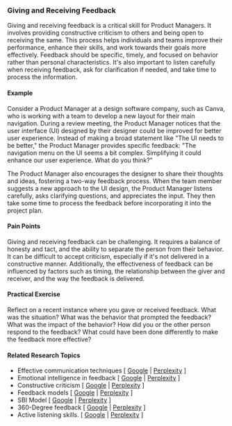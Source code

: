 ### Giving and Receiving Feedback

Giving and receiving feedback is a critical skill for Product Managers. It involves providing constructive criticism to others and being open to receiving the same. This process helps individuals and teams improve their performance, enhance their skills, and work towards their goals more effectively. Feedback should be specific, timely, and focused on behavior rather than personal characteristics. It's also important to listen carefully when receiving feedback, ask for clarification if needed, and take time to process the information.

#### Example

Consider a Product Manager at a design software company, such as Canva, who is working with a team to develop a new layout for their main navigation. During a review meeting, the Product Manager notices that the user interface (UI) designed by their designer could be improved for better user experience. Instead of making a broad statement like "The UI needs to be better," the Product Manager provides specific feedback: "The navigation menu on the UI seems a bit complex. Simplifying it could enhance our user experience. What do you think?"

The Product Manager also encourages the designer to share their thoughts and ideas, fostering a two-way feedback process. When the team member suggests a new approach to the UI design, the Product Manager listens carefully, asks clarifying questions, and appreciates the input. They then take some time to process the feedback before incorporating it into the project plan.

#### Pain Points

Giving and receiving feedback can be challenging. It requires a balance of honesty and tact, and the ability to separate the person from their behavior. It can be difficult to accept criticism, especially if it's not delivered in a constructive manner. Additionally, the effectiveness of feedback can be influenced by factors such as timing, the relationship between the giver and receiver, and the way the feedback is delivered.

#### Practical Exercise

Reflect on a recent instance where you gave or received feedback. What was the situation? What was the behavior that prompted the feedback? What was the impact of the behavior? How did you or the other person respond to the feedback? What could have been done differently to make the feedback more effective?

#### Related Research Topics

- Effective communication techniques [ [Google](https://www.google.com/search?q=Effective%20communication%20techniques%20in%20product%20management) | [Perplexity](https://www.perplexity.ai/?q=Effective%20communication%20techniques%20in%20product%20management) ]
- Emotional intelligence in feedback [ [Google](https://www.google.com/search?q=Emotional%20intelligence%20in%20feedback%20in%20product%20management) | [Perplexity](https://www.perplexity.ai/?q=Emotional%20intelligence%20in%20feedback%20in%20product%20management) ]
- Constructive criticism [ [Google](https://www.google.com/search?q=Constructive%20criticism%20in%20product%20management) | [Perplexity](https://www.perplexity.ai/?q=Constructive%20criticism%20in%20product%20management) ]
- Feedback models [ [Google](https://www.google.com/search?q=Feedback%20models%20in%20product%20management) | [Perplexity](https://www.perplexity.ai/?q=Feedback%20models%20in%20product%20management) ]
- SBI Model [ [Google](https://www.google.com/search?q=SBI%20Model%20in%20product%20management) | [Perplexity](https://www.perplexity.ai/?q=SBI%20Model%20in%20product%20management) ]
- 360-Degree feedback [ [Google](https://www.google.com/search?q=360-Degree%20feedback%20in%20product%20management) | [Perplexity](https://www.perplexity.ai/?q=360-Degree%20feedback%20in%20product%20management) ]
- Active listening skills. [ [Google](https://www.google.com/search?q=Active%20listening%20skills.%20in%20product%20management) | [Perplexity](https://www.perplexity.ai/?q=Active%20listening%20skills.%20in%20product%20management) ]


